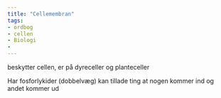 ```yaml
---
title: "Cellemembran"
tags: 
- ordbog
- cellen
- Biologi
- 
---
```


beskytter cellen, er på dyreceller og planteceller

Har fosforlykider (dobbelvæg) kan tillade ting at nogen kommer ind og andet kommer ud